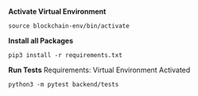 **Activate Virtual Environment**

```
source blockchain-env/bin/activate
```

**Install all Packages**

```
pip3 install -r requirements.txt
```

**Run Tests**
Requirements: Virtual Environment Activated

```
python3 -m pytest backend/tests
```